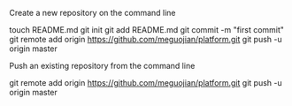 Create a new repository on the command line

touch README.md
git init
git add README.md
git commit -m "first commit"
git remote add origin https://github.com/meguojian/platform.git
git push -u origin master


Push an existing repository from the command line

git remote add origin https://github.com/meguojian/platform.git
git push -u origin master